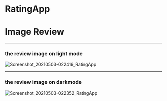 # RatingApp


# Image Review

*****
### the review image on light mode

![Screenshot_20210503-022419_RatingApp](https://user-images.githubusercontent.com/61431856/116831274-e6d44280-abb6-11eb-9232-2b9d396947da.jpg)


******
### the review image on darkmode
![Screenshot_20210503-022352_RatingApp](https://user-images.githubusercontent.com/61431856/116831299-08352e80-abb7-11eb-9b6c-ccf7d978f15f.jpg)
